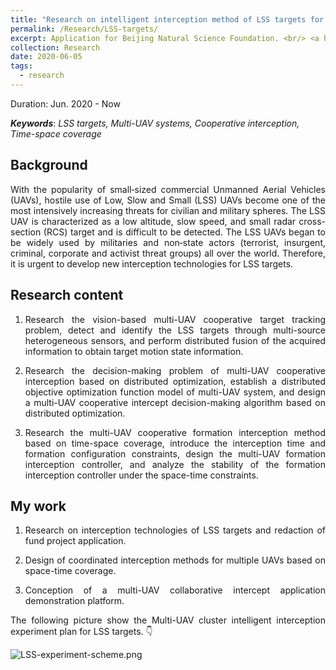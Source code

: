 ```yaml
---
title: "Research on intelligent interception method of LSS targets for multi-UAV systems"
permalink: /Research/LSS-targets/
excerpt: Application for Beijing Natural Science Foundation. <br/> <a href="https://jianhua-WANG-ENS.github.io/Research/LSS-targets/"><img src="https://jianhua-WANG-ENS.github.io/images/LSS-targets-interception.jpg" alt="LSS-targets-interception.jpg" border="0" width="500"/></a>
collection: Research
date: 2020-06-05
tags:
  - research
---
```


Duration: Jun. 2020 - Now

***Keywords***: *LSS targets, Multi-UAV systems, Cooperative interception, Time-space coverage*

## Background 

<!-- “低慢小”目标一般指的是低空、慢速、小型的飞行器。以典型“低慢小”目标-多旋翼无人机为例，该类无人机制作成本低，体积小，难探测，可远程控制，具备一定负载能力，可搭载摄像头并实时回传高清图像，对公共安全构成了极大威胁。一旦被恐怖分子利用，可实现低空侦查、窥探隐私等非法活动；能够运输违禁品，扰乱航空秩序，实施自杀式攻击等犯罪行为，对首都安全产生了严重影响。为应对“低慢小”目标带来的安全风险，需要在其未进入禁飞区前对其拦截，并通过物理手段将其控制，确保空域安全。 -->

<p style="text-align:justify; text-justify:inter-ideograph;">
With the popularity of small‐sized commercial  Unmanned Aerial Vehicles (UAVs), hostile use of Low, Slow and Small (LSS) UAVs become one of the most intensively increasing threats for civilian and military spheres. The LSS UAV is characterized as a low altitude, slow speed, and small radar cross-section (RCS) target and is difficult to be detected. The LSS UAVs began to be widely used by militaries and non‐state actors (terrorist, insurgent, criminal, corporate and activist threat groups) all over the world. Therefore, it is urgent to develop new interception technologies for LSS targets.  
</p>

## Research content

<!-- 1. 研究基于视觉的多无人机协同目标跟踪问题，通过多源异构的传感器探测并识别“低慢小”目标，将获取的信息进行分布式融合，获取目标运动状态信息。
2. 研究基于分布式优化的多无人机协同拦截决策问题，建立多无人机系统的分布式目标优化函数模型，设计基于分布式优化的多无人机协同拦截决策算法。
3. 研究基于时空覆盖的多无人机协同编队拦截方法，引入拦截时间与编队构型约束，设计多无人机编队拦截控制器，分析时空约束下的编队拦截控制器稳定性。 -->

1. <p style="text-align:justify; text-justify:inter-ideograph;">Research the vision-based multi-UAV cooperative target tracking problem, detect and identify the LSS targets through multi-source heterogeneous sensors, and perform distributed fusion of the acquired information to obtain target motion state information.</p>
2. <p style="text-align:justify; text-justify:inter-ideograph;">Research the decision-making problem of multi-UAV cooperative interception based on distributed optimization, establish a distributed objective optimization function model of multi-UAV system, and design a multi-UAV cooperative intercept decision-making algorithm based on distributed optimization.</p>
3. <p style="text-align:justify; text-justify:inter-ideograph;">Research the multi-UAV cooperative formation interception method based on time-space coverage, introduce the interception time and formation configuration constraints, design the multi-UAV formation interception controller, and analyze the stability of the formation interception controller under the space-time constraints.</p>



## My work

1. <p style="text-align:justify; text-justify:inter-ideograph;">Research on interception technologies of LSS targets and redaction of fund project application.</p>
2. <p style="text-align:justify; text-justify:inter-ideograph;">Design of coordinated interception methods for multiple UAVs based on space-time coverage.</p>
3. <p style="text-align:justify; text-justify:inter-ideograph;">Conception of a multi-UAV collaborative intercept application demonstration platform.</p>

<p style="text-align:justify; text-justify:inter-ideograph;">
The following picture show the Multi-UAV cluster intelligent interception experiment plan for LSS targets. 👇</p>

<img src="https://jianhua-WANG-ENS.github.io/images/LSS-experiment-scheme.png" alt="LSS-experiment-scheme.png"/>
   

